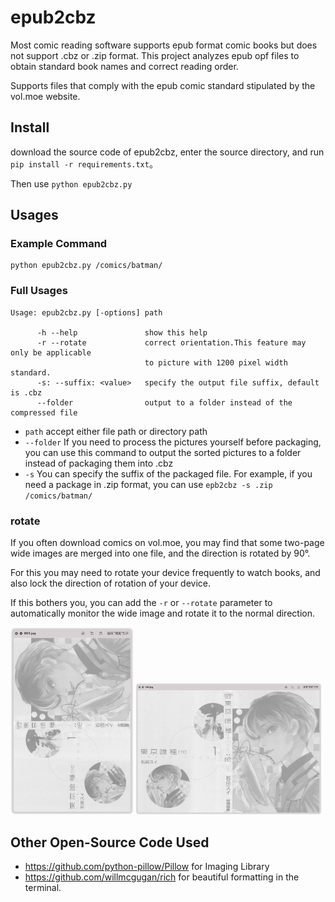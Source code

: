 # epub2cbz

Most comic reading software supports epub format comic books but does not support .cbz or .zip format. This project analyzes epub opf files to obtain standard book names and correct reading order.

Supports files that comply with the epub comic standard stipulated by the vol.moe website.

## Install

download the source code of epub2cbz, enter the source directory, and run `pip install -r requirements.txt`。

Then use `python epub2cbz.py`

## Usages

### Example Command

```shell
python epub2cbz.py /comics/batman/
```

### Full Usages

```console
Usage: epub2cbz.py [-options] path

      -h --help               show this help
      -r --rotate             correct orientation.This feature may only be applicable 
                              to picture with 1200 pixel width standard.
      -s: --suffix: <value>   specify the output file suffix, default is .cbz
      --folder                output to a folder instead of the compressed file
```

- `path` accept either file path or directory path
- `--folder`
  If you need to process the pictures yourself before packaging, you can use this command to output the sorted pictures to a folder instead of packaging them into .cbz
- `-s`
  You can specify the suffix of the packaged file. For example, if you need a package in .zip format, you can use `epb2cbz -s .zip /comics/batman/`

### rotate

If you often download comics on vol.moe, you may find that some two-page wide images are merged into one file, and the direction is rotated by 90°.

For this you may need to rotate your device frequently to watch books, and also lock the direction of rotation of your device.

If this bothers you, you can add the `-r` or `--rotate` parameter to automatically monitor the wide image and rotate it to the normal direction.

<img src="./doc/before.png" alt="before" width="39%"/>
<img src="./doc/after.png" alt="after" width="59%"/>

## Other Open-Source Code Used

- https://github.com/python-pillow/Pillow for Imaging Library
- https://github.com/willmcgugan/rich for beautiful formatting in the terminal.
